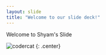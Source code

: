 ```yaml
---
layout: slide
title: "Welcome to our slide deck!"
---
```


Welcome to Shyam's Slide

![codercat](https://octodex.github.com/images/codercat.jpg)
{: .center}

